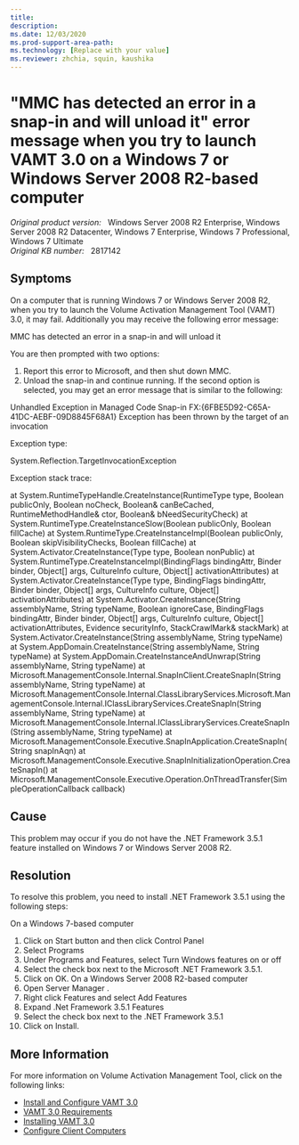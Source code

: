 ```yaml
---
title: 
description: 
ms.date: 12/03/2020
ms.prod-support-area-path: 
ms.technology: [Replace with your value]
ms.reviewer: zhchia, squin, kaushika
---
```

# "MMC has detected an error in a snap-in and will unload it" error message when you try to launch VAMT 3.0 on a Windows 7 or Windows Server 2008 R2-based computer

_Original product version:_ &nbsp; Windows Server 2008 R2 Enterprise, Windows Server 2008 R2 Datacenter, Windows 7 Enterprise, Windows 7 Professional, Windows 7 Ultimate  
_Original KB number:_ &nbsp; 2817142

## Symptoms

On a computer that is running Windows 7 or Windows Server 2008 R2, when you try to launch the Volume Activation Management Tool (VAMT) 3.0, it may fail. Additionally you may receive the following error message:

MMC has detected an error in a snap-in and will unload it

You are then prompted with two options:
1. Report this error to Microsoft, and then shut down MMC.
2. Unload the snap-in and continue running.
If the second option is selected, you may get an error message that is similar to the following:

Unhandled Exception in Managed Code Snap-in
FX:{6FBE5D92-C65A-41DC-AEBF-09D8845F68A1}
Exception has been thrown by the target of an invocation

Exception type: 

System.Reflection.TargetInvocationException

Exception stack trace: 

at System.RuntimeTypeHandle.CreateInstance(RuntimeType type, Boolean publicOnly, Boolean noCheck, Boolean& canBeCached, RuntimeMethodHandle& ctor, Boolean& bNeedSecurityCheck)
at System.RuntimeType.CreateInstanceSlow(Boolean publicOnly, Boolean fillCache)
at System.RuntimeType.CreateInstanceImpl(Boolean publicOnly, Boolean skipVisibilityChecks, Boolean fillCache)
at System.Activator.CreateInstance(Type type, Boolean nonPublic)
at System.RuntimeType.CreateInstanceImpl(BindingFlags bindingAttr, Binder binder, Object[] args, CultureInfo culture, Object[] activationAttributes)
at System.Activator.CreateInstance(Type type, BindingFlags bindingAttr, Binder binder, Object[] args, CultureInfo culture, Object[] activationAttributes)
at System.Activator.CreateInstance(String assemblyName, String typeName, Boolean ignoreCase, BindingFlags bindingAttr, Binder binder, Object[] args, CultureInfo culture, Object[] activationAttributes, Evidence securityInfo, StackCrawlMark& stackMark)
at System.Activator.CreateInstance(String assemblyName, String typeName)
at System.AppDomain.CreateInstance(String assemblyName, String typeName)
at System.AppDomain.CreateInstanceAndUnwrap(String assemblyName, String typeName)
at Microsoft.ManagementConsole.Internal.SnapInClient.CreateSnapIn(String assemblyName, String typeName)
at Microsoft.ManagementConsole.Internal.ClassLibraryServices.Microsoft.ManagementConsole.Internal.IClassLibraryServices.CreateSnapIn(String assemblyName, String typeName)
at Microsoft.ManagementConsole.Internal.IClassLibraryServices.CreateSnapIn(String assemblyName, String typeName)
at Microsoft.ManagementConsole.Executive.SnapInApplication.CreateSnapIn(String snapInAqn)
at Microsoft.ManagementConsole.Executive.SnapInInitializationOperation.CreateSnapIn()
at Microsoft.ManagementConsole.Executive.Operation.OnThreadTransfer(SimpleOperationCallback callback)

## Cause

This problem may occur if you do not have the .NET Framework 3.5.1 feature installed on Windows 7 or Windows Server 2008 R2.

## Resolution

To resolve this problem, you need to install .NET Framework 3.5.1 using the following steps:

On a Windows 7-based computer 
1. Click on Start button and then click Control Panel 
2. Select Programs 
3. Under Programs and Features, select Turn Windows features on or off 
4. Select the check box next to the Microsoft .NET Framework 3.5.1.
5. Click on OK. 
 On a Windows Server 2008 R2-based computer 
1. Open Server Manager .
2. Right click Features and select Add Features 
3. Expand .Net Framework 3.5.1 Features 
4. Select the check box next to the .NET Framework 3.5.1
5. Click on Install. 

## More Information

For more information on Volume Activation Management Tool, click on the following links:

- [Install and Configure VAMT 3.0](https://technet.microsoft.com/library/hh825211.aspx) 
- [VAMT 3.0 Requirements](https://technet.microsoft.com/library/hh824945.aspx) 
- [Installing VAMT 3.0](https://technet.microsoft.com/library/hh825184.aspx) 
- [Configure Client Computers](https://technet.microsoft.com/library/hh825136.aspx) 
